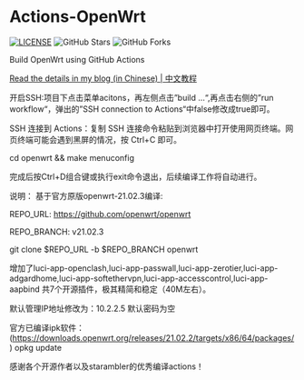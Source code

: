 # Actions-OpenWrt

[![LICENSE](https://img.shields.io/github/license/mashape/apistatus.svg?style=flat-square&label=LICENSE)](https://github.com/P3TERX/Actions-OpenWrt/blob/master/LICENSE)
![GitHub Stars](https://img.shields.io/github/stars/P3TERX/Actions-OpenWrt.svg?style=flat-square&label=Stars&logo=github)
![GitHub Forks](https://img.shields.io/github/forks/P3TERX/Actions-OpenWrt.svg?style=flat-square&label=Forks&logo=github)

Build OpenWrt using GitHub Actions

[Read the details in my blog (in Chinese) | 中文教程](https://p3terx.com/archives/build-openwrt-with-github-actions.html)

开启SSH:项目下点击菜单acitons，再左侧点击”build ...“,再点击右侧的”run workflow“，弹出的”SSH connection to Actions“中false修改成true即可。

SSH 连接到 Actions：复制 SSH 连接命令粘贴到浏览器中打开使用网页终端。网页终端可能会遇到黑屏的情况，按 Ctrl+C 即可。

cd openwrt && make menuconfig

完成后按Ctrl+D组合键或执行exit命令退出，后续编译工作将自动进行。


说明：
基于官方原版openwrt-21.02.3编译: 

REPO_URL: https://github.com/openwrt/openwrt

REPO_BRANCH: v21.02.3

git clone $REPO_URL -b $REPO_BRANCH openwrt

增加了luci-app-openclash,luci-app-passwall,luci-app-zerotier,luci-app-adgardhome,luci-app-softethervpn,luci-app-accesscontrol,luci-app-aapbind 共7个开源插件，极其精简和稳定（40M左右）。

默认管理IP地址修改为：10.2.2.5
默认密码为空

官方已编译ipk软件：
(https://downloads.openwrt.org/releases/21.02.2/targets/x86/64/packages/)
opkg update

感谢各个开源作者以及starambler的优秀编译actions！
